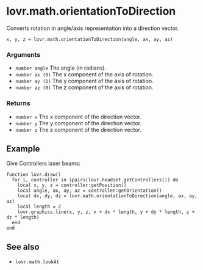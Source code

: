 <!--
category: reference
-->

lovr.math.orientationToDirection
===

Converts rotation in angle/axis representation into a direction vector.

    x, y, z = lovr.math.orientationToDirection(angle, ax, ay, az)

### Arguments

- `number angle` The angle (in radians).
- `number ax (0)` The x component of the axis of rotation.
- `number ay (1)` The y component of the axis of rotation.
- `number az (0)` The z component of the axis of rotation.

### Returns

- `number x` The x component of the direction vector.
- `number y` The y component of the direction vector.
- `number z` The z component of the direction vector.

Example
---

Give Controllers laser beams:

    function lovr.draw()
      for i, controller in ipairs(lovr.headset.getControllers()) do
        local x, y, z = controller:getPosition()
        local angle, ax, ay, az = controller:getOrientation()
        local dx, dy, dz = lovr.math.orientationToDirection(angle, ax, ay, az)
        local length = 2
        lovr.graphics.line(x, y, z, x + dx * length, y + dy * length, z + dz * length)
      end
    end

See also
---

- `lovr.math.lookAt`
